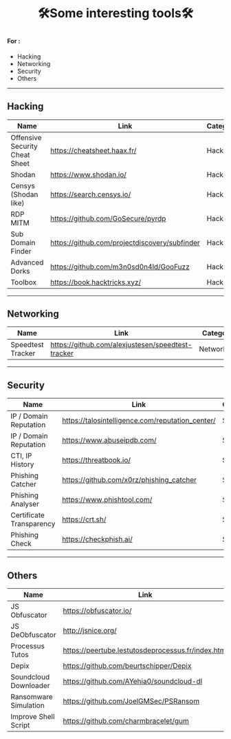 # <p align="center">🛠Some interesting tools🛠</p>

#### For :
- Hacking
- Networking
- Security
- Others

----------

## Hacking

    
| Name | Link | Category
| -------- | -------- | -------- |
| Offensive Security Cheat Sheet | https://cheatsheet.haax.fr/ | Hacking |
| Shodan | https://www.shodan.io/ | Hacking |
| Censys (Shodan like) | https://search.censys.io/ | Hacking |
| RDP MITM | https://github.com/GoSecure/pyrdp | Hacking |
| Sub Domain Finder | https://github.com/projectdiscovery/subfinder | Hacking |
| Advanced Dorks | https://github.com/m3n0sd0n4ld/GooFuzz | Hacking |
| Toolbox | https://book.hacktricks.xyz/ | Hacking |

 
----------

## Networking

| Name | Link | Category
| -------- | -------- | -------- |
| Speedtest Tracker | https://github.com/alexjustesen/speedtest-tracker | Networking |

----------

## Security

| Name | Link | Category
| -------- | -------- | -------- |
| IP / Domain Reputation | https://talosintelligence.com/reputation_center/ | Security |
|  IP / Domain Reputation  | https://www.abuseipdb.com/ | Security |
|  CTI, IP History  | https://threatbook.io/ | Security |
| Phishing Catcher | https://github.com/x0rz/phishing_catcher | Security |
| Phishing Analyser | https://www.phishtool.com/ | Security |
| Certificate Transparency | https://crt.sh/ | Security |
| Phishing Check | https://checkphish.ai/ | Security |

----------

## Others
| Name | Link | Category
| -------- | -------- | -------- |
| JS Obfuscator | https://obfuscator.io/ | Development |
| JS DeObfuscator | http://jsnice.org/ | Reverse Engineering |
| Processus Tutos | https://peertube.lestutosdeprocessus.fr/index.html | Learning |
| Depix | https://github.com/beurtschipper/Depix | Pictures |
| Soundcloud Downloader | https://github.com/AYehia0/soundcloud-dl | Music |
| Ransomware Simulation | https://github.com/JoelGMSec/PSRansom | Learning |
| Improve Shell Script | https://github.com/charmbracelet/gum | Scripting |
